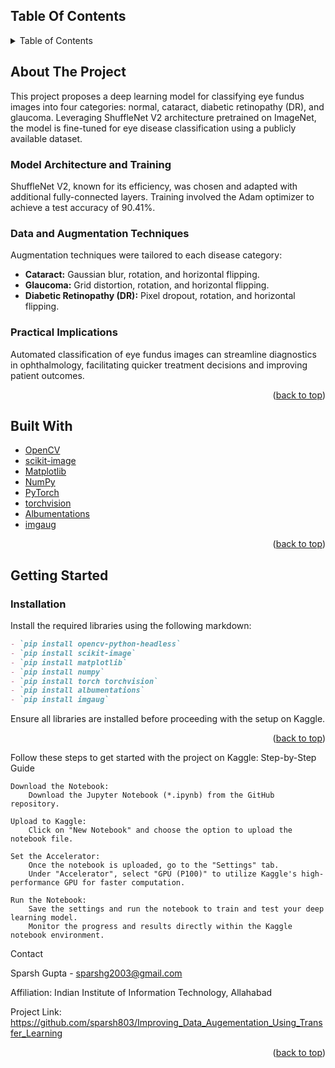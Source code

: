 <!-- Improved compatibility of back to top link: See: https://github.com/othneildrew/Best-README-Template/pull/73 -->
<a name="readme-top"></a>

## Table Of Contents
<!-- TABLE OF CONTENTS -->
<details>
  <summary>Table of Contents</summary>
  <ol>
    <li><a href="#about-the-project">About The Project</a>
      <ul>
        <li><a href="#model-architecture-and-training">Model Architecture and Training</a></li>
        <li><a href="#data-and-augmentation-techniques">Data and Augmentation Techniques</a></li>
        <li><a href="#practical-implications">Practical Implications</a></li>
      </ul>
    </li>
    <li><a href="#built-with">Built With</a></li>
    <li><a href="#getting-started">Getting Started</a>
      <ul>
        <li><a href="#installation">Installation</a></li>
        <li><a href="#step-by-step-guide">Step-by-Step Guide</a></li>
      </ul>
    </li>
    <li><a href="#contact">Contact</a></li>
  </ol>
</details>

<!-- ABOUT THE PROJECT -->
## About The Project
<a id="about-the-project"></a>

This project proposes a deep learning model for classifying eye fundus images into four categories: normal, cataract, diabetic retinopathy (DR), and glaucoma. Leveraging ShuffleNet V2 architecture pretrained on ImageNet, the model is fine-tuned for eye disease classification using a publicly available dataset.

### Model Architecture and Training
<a id="model-architecture-and-training"></a>

ShuffleNet V2, known for its efficiency, was chosen and adapted with additional fully-connected layers. Training involved the Adam optimizer to achieve a test accuracy of 90.41%.

### Data and Augmentation Techniques
<a id="data-and-augmentation-techniques"></a>

Augmentation techniques were tailored to each disease category:
- **Cataract:** Gaussian blur, rotation, and horizontal flipping.
- **Glaucoma:** Grid distortion, rotation, and horizontal flipping.
- **Diabetic Retinopathy (DR):** Pixel dropout, rotation, and horizontal flipping.

### Practical Implications
<a id="practical-implications"></a>

Automated classification of eye fundus images can streamline diagnostics in ophthalmology, facilitating quicker treatment decisions and improving patient outcomes.

<p align="right">(<a href="#readme-top">back to top</a>)</p>

<!-- BUILT WITH -->
## Built With
<a id="built-with"></a>

* [OpenCV](https://opencv.org/)
* [scikit-image](https://scikit-image.org/)
* [Matplotlib](https://matplotlib.org/)
* [NumPy](https://numpy.org/)
* [PyTorch](https://pytorch.org/)
* [torchvision](https://pytorch.org/vision/)
* [Albumentations](https://albumentations.ai/)
* [imgaug](https://github.com/aleju/imgaug)

<p align="right">(<a href="#readme-top">back to top</a>)</p>

<!-- GETTING STARTED -->
## Getting Started
<a id="getting-started"></a>

### Installation
<a id="installation"></a>

Install the required libraries using the following markdown:

```markdown
- `pip install opencv-python-headless`
- `pip install scikit-image`
- `pip install matplotlib`
- `pip install numpy`
- `pip install torch torchvision`
- `pip install albumentations`
- `pip install imgaug`
```

Ensure all libraries are installed before proceeding with the setup on Kaggle.
<p align="right">(<a href="#readme-top">back to top</a>)</p>

Follow these steps to get started with the project on Kaggle:
Step-by-Step Guide

<a id="step-by-step-guide"></a>

    Download the Notebook:
        Download the Jupyter Notebook (*.ipynb) from the GitHub repository.

    Upload to Kaggle:
        Click on "New Notebook" and choose the option to upload the notebook file.

    Set the Accelerator:
        Once the notebook is uploaded, go to the "Settings" tab.
        Under "Accelerator", select "GPU (P100)" to utilize Kaggle's high-performance GPU for faster computation.

    Run the Notebook:
        Save the settings and run the notebook to train and test your deep learning model.
        Monitor the progress and results directly within the Kaggle notebook environment.

<!-- CONTACT -->

<a id="contact"></a>
Contact

Sparsh Gupta - sparshg2003@gmail.com

Affiliation: Indian Institute of Information Technology, Allahabad

Project Link: https://github.com/sparsh803/Improving_Data_Augementation_Using_Transfer_Learning
<p align="right">(<a href="#readme-top">back to top</a>)</p>



<!-- MARKDOWN LINKS & IMAGES -->
<!-- https://www.markdownguide.org/basic-syntax/#reference-style-links -->
[contributors-shield]: https://img.shields.io/github/contributors/othneildrew/Best-README-Template.svg?style=for-the-badge
[contributors-url]: https://github.com/othneildrew/Best-README-Template/graphs/contributors
[forks-shield]: https://img.shields.io/github/forks/othneildrew/Best-README-Template.svg?style=for-the-badge
[forks-url]: https://github.com/othneildrew/Best-README-Template/network/members
[stars-shield]: https://img.shields.io/github/stars/othneildrew/Best-README-Template.svg?style=for-the-badge
[stars-url]: https://github.com/othneildrew/Best-README-Template/stargazers
[issues-shield]: https://img.shields.io/github/issues/othneildrew/Best-README-Template.svg?style=for-the-badge
[issues-url]: https://github.com/othneildrew/Best-README-Template/issues
[license-shield]: https://img.shields.io/github/license/othneildrew/Best-README-Template.svg?style=for-the-badge
[license-url]: https://github.com/othneildrew/Best-README-Template/blob/master/LICENSE.txt
[linkedin-shield]: https://img.shields.io/badge/-LinkedIn-black.svg?style=for-the-badge&logo=linkedin&colorB=555
[linkedin-url]: https://linkedin.com/in/othneildrew
[product-screenshot]: images/screenshot.png
[Next.js]: https://img.shields.io/badge/next.js-000000?style=for-the-badge&logo=nextdotjs&logoColor=white
[Next-url]: https://nextjs.org/
[React.js]: https://img.shields.io/badge/React-20232A?style=for-the-badge&logo=react&logoColor=61DAFB
[React-url]: https://reactjs.org/
[Vue.js]: https://img.shields.io/badge/Vue.js-35495E?style=for-the-badge&logo=vuedotjs&logoColor=4FC08D
[Vue-url]: https://vuejs.org/
[Angular.io]: https://img.shields.io/badge/Angular-DD0031?style=for-the-badge&logo=angular&logoColor=white
[Angular-url]: https://angular.io/
[Svelte.dev]: https://img.shields.io/badge/Svelte-4A4A55?style=for-the-badge&logo=svelte&logoColor=FF3E00
[Svelte-url]: https://svelte.dev/
[Laravel.com]: https://img.shields.io/badge/Laravel-FF2D20?style=for-the-badge&logo=laravel&logoColor=white
[Laravel-url]: https://laravel.com
[Bootstrap.com]: https://img.shields.io/badge/Bootstrap-563D7C?style=for-the-badge&logo=bootstrap&logoColor=white
[Bootstrap-url]: https://getbootstrap.com
[JQuery.com]: https://img.shields.io/badge/jQuery-0769AD?style=for-the-badge&logo=jquery&logoColor=white
[JQuery-url]: https://jquery.com 
